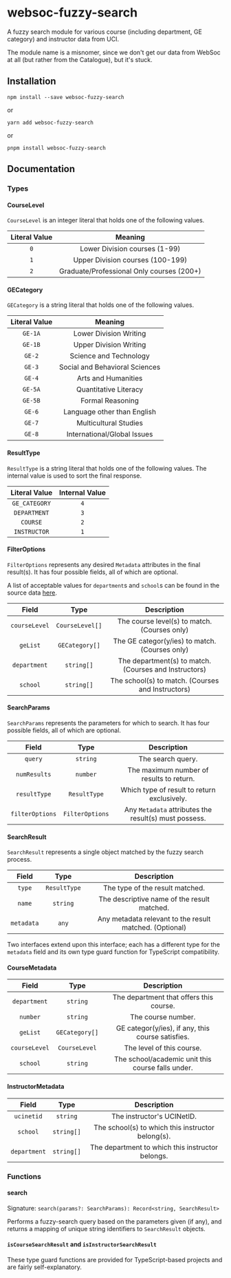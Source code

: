 # websoc-fuzzy-search

A fuzzy search module for various course (including department, GE category) and instructor data from UCI.

The module name is a misnomer, since we don't get our data from WebSoc at all (but rather from the Catalogue), but it's stuck.

## Installation

`npm install --save websoc-fuzzy-search`

or

`yarn add websoc-fuzzy-search`

or

`pnpm install websoc-fuzzy-search`

## Documentation

### Types

#### CourseLevel

`CourseLevel` is an integer literal that holds one of the following values.

| Literal Value |                  Meaning                  |
| :-----------: | :---------------------------------------: |
|      `0`      |       Lower Division courses (1-99)       |
|      `1`      |     Upper Division courses (100-199)      |
|      `2`      | Graduate/Professional Only courses (200+) |

#### GECategory

`GECategory` is a string literal that holds one of the following values.

| Literal Value |            Meaning             |
| :-----------: | :----------------------------: |
|    `GE-1A`    |     Lower Division Writing     |
|    `GE-1B`    |     Upper Division Writing     |
|    `GE-2`     |     Science and Technology     |
|    `GE-3`     | Social and Behavioral Sciences |
|    `GE-4`     |      Arts and Humanities       |
|    `GE-5A`    |     Quantitative Literacy      |
|    `GE-5B`    |        Formal Reasoning        |
|    `GE-6`     |  Language other than English   |
|    `GE-7`     |     Multicultural Studies      |
|    `GE-8`     |  International/Global Issues   |

#### ResultType

`ResultType` is a string literal that holds one of the following values. The internal value is used to sort the final
response.

| Literal Value | Internal Value |
| :-----------: | :------------: |
| `GE_CATEGORY` |      `4`       |
| `DEPARTMENT`  |      `3`       |
|   `COURSE`    |      `2`       |
| `INSTRUCTOR`  |      `1`       |

#### FilterOptions

`FilterOptions` represents any desired `Metadata` attributes in the final result(s). It has four possible fields, all of
which are optional.

A list of acceptable values for `department`s and `school`s can be found in the source data
[here](https://github.com/icssc/wfs-scripts/tree/main/sources).

|     Field     |      Type       |                      Description                      |
| :-----------: | :-------------: | :---------------------------------------------------: |
| `courseLevel` | `CourseLevel[]` |     The course level(s) to match. (Courses only)      |
|   `geList`    | `GECategory[]`  |    The GE categor(y/ies) to match. (Courses only)     |
| `department`  |   `string[]`    | The department(s) to match. (Courses and Instructors) |
|   `school`    |   `string[]`    |   The school(s) to match. (Courses and Instructors)   |

#### SearchParams

`SearchParams` represents the parameters for which to search. It has four possible fields, all of which are optional.

|      Field      |      Type       |                      Description                      |
| :-------------: | :-------------: | :---------------------------------------------------: |
|     `query`     |    `string`     |                   The search query.                   |
|  `numResults`   |    `number`     |       The maximum number of results to return.        |
|  `resultType`   |  `ResultType`   |      Which type of result to return exclusively.      |
| `filterOptions` | `FilterOptions` | Any `Metadata` attributes the result(s) must possess. |

#### SearchResult

`SearchResult` represents a single object matched by the fuzzy search process.

|   Field    |     Type     |                       Description                       |
| :--------: | :----------: | :-----------------------------------------------------: |
|   `type`   | `ResultType` |             The type of the result matched.             |
|   `name`   |   `string`   |       The descriptive name of the result matched.       |
| `metadata` |    `any`     | Any metadata relevant to the result matched. (Optional) |

Two interfaces extend upon this interface; each has a different type for the `metadata` field and its own type guard
function for TypeScript compatibility.

#### CourseMetadata

|     Field     |      Type      |                    Description                    |
| :-----------: | :------------: | :-----------------------------------------------: |
| `department`  |    `string`    |      The department that offers this course.      |
|   `number`    |    `string`    |                The course number.                 |
|   `geList`    | `GECategory[]` | GE categor(y/ies), if any, this course satisfies. |
| `courseLevel` | `CourseLevel`  |             The level of this course.             |
|   `school`    |    `string`    | The school/academic unit this course falls under. |

#### InstructorMetadata

|    Field     |    Type    |                    Description                    |
| :----------: | :--------: | :-----------------------------------------------: |
|  `ucinetid`  |  `string`  |            The instructor's UCINetID.             |
|   `school`   | `string[]` | The school(s) to which this instructor belong(s). |
| `department` | `string[]` | The department to which this instructor belongs.  |

### Functions

#### search

Signature: `search(params?: SearchParams): Record<string, SearchResult>`

Performs a fuzzy-search query based on the parameters given (if any), and returns a mapping of unique string
identifiers to `SearchResult` objects.

#### `isCourseSearchResult` and `isInstructorSearchResult`

These type guard functions are provided for TypeScript-based projects and are fairly self-explanatory.
